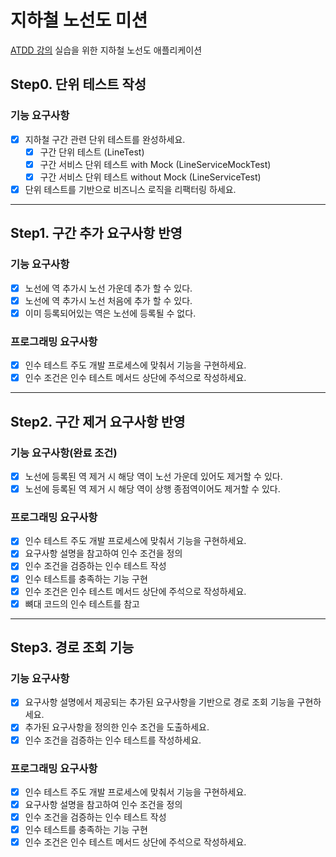 # 지하철 노선도 미션
[ATDD 강의](https://edu.nextstep.camp/c/R89PYi5H) 실습을 위한 지하철 노선도 애플리케이션

## Step0. 단위 테스트 작성

### 기능 요구사항
- [x] 지하철 구간 관련 단위 테스트를 완성하세요.
  - [x] 구간 단위 테스트 (LineTest)
  - [x] 구간 서비스 단위 테스트 with Mock (LineServiceMockTest)
  - [x] 구간 서비스 단위 테스트 without Mock (LineServiceTest)
- [x] 단위 테스트를 기반으로 비즈니스 로직을 리팩터링 하세요.

---

## Step1. 구간 추가 요구사항 반영

### 기능 요구사항
- [x] 노선에 역 추가시 노선 가운데 추가 할 수 있다.
- [x] 노선에 역 추가시 노선 처음에 추가 할 수 있다.
- [x] 이미 등록되어있는 역은 노선에 등록될 수 없다.
 
### 프로그래밍 요구사항
- [x] 인수 테스트 주도 개발 프로세스에 맞춰서 기능을 구현하세요.
- [x] 인수 조건은 인수 테스트 메서드 상단에 주석으로 작성하세요.

---

## Step2. 구간 제거 요구사항 반영

### 기능 요구사항(완료 조건)
- [x] 노선에 등록된 역 제거 시 해당 역이 노선 가운데 있어도 제거할 수 있다.
- [x] 노선에 등록된 역 제거 시 해당 역이 상행 종점역이어도 제거할 수 있다.

### 프로그래밍 요구사항
- [x] 인수 테스트 주도 개발 프로세스에 맞춰서 기능을 구현하세요.
- [x] 요구사항 설명을 참고하여 인수 조건을 정의
- [x] 인수 조건을 검증하는 인수 테스트 작성
- [x] 인수 테스트를 충족하는 기능 구현
- [x] 인수 조건은 인수 테스트 메서드 상단에 주석으로 작성하세요.
- [x] 뼈대 코드의 인수 테스트를 참고

---

## Step3. 경로 조회 기능

### 기능 요구사항
- [x] 요구사항 설명에서 제공되는 추가된 요구사항을 기반으로 경로 조회 기능을 구현하세요.
- [x] 추가된 요구사항을 정의한 인수 조건을 도출하세요.
- [x] 인수 조건을 검증하는 인수 테스트를 작성하세요.

### 프로그래밍 요구사항
- [x] 인수 테스트 주도 개발 프로세스에 맞춰서 기능을 구현하세요.
- [x] 요구사항 설명을 참고하여 인수 조건을 정의
- [x] 인수 조건을 검증하는 인수 테스트 작성
- [x] 인수 테스트를 충족하는 기능 구현
- [x] 인수 조건은 인수 테스트 메서드 상단에 주석으로 작성하세요.
